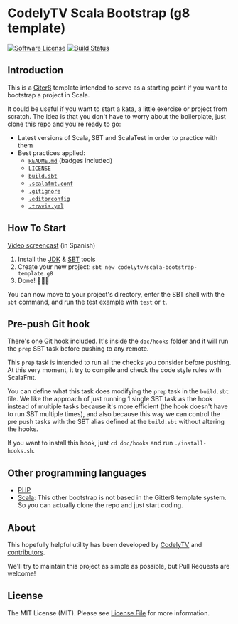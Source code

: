# CodelyTV Scala Bootstrap (g8 template)
 
[![Software License][ico-license]][link-license]
[![Build Status][ico-travis]][link-travis]
 
## Introduction 

This is a [Giter8][g8] template intended to serve as a starting point if you want to bootstrap a project in Scala.
 
It could be useful if you want to start a kata, a little exercise or project from scratch. The idea is that you don't have to worry about the boilerplate, just clone this repo and you're ready to go:
* Latest versions of Scala, SBT and ScalaTest in order to practice with them
* Best practices applied:
  * [`README.md`][link-readme] (badges included)
  * [`LICENSE`][link-license]
  * [`build.sbt`][link-build-sbt]
  * [`.scalafmt.conf`][link-scalafmt-config]
  * [`.gitignore`][link-gitignore]
  * [`.editorconfig`][link-editorconfig]
  * [`.travis.yml`][link-travis-yml]

## How To Start

[Video screencast](http://codely.tv/screencasts/scala-sbt-new/) (in Spanish) 

1. Install the [JDK](http://www.oracle.com/technetwork/java/javase/downloads/jdk8-downloads-2133151.html) & [SBT](http://www.scala-sbt.org/) tools
2. Create your new project: `sbt new codelytv/scala-bootstrap-template.g8`
3. Done! 🎉🦄🌈

You can now move to your project's directory, enter the SBT shell with the `sbt` command, and run the test example with `test` or `t`.

## Pre-push Git hook

There's one Git hook included. It's inside the `doc/hooks` folder and it will run the `prep` SBT task before pushing to any remote.

This `prep` task is intended to run all the checks you consider before pushing. At this very moment, it try to compile and check the code style rules with ScalaFmt.
 
You can define what this task does modifying the `prep` task in the `build.sbt` file. We like the approach of just running 1 single SBT task as the hook instead of multiple tasks because it's more efficient (the hook doesn't have to run SBT multiple times), and also because this way we can control the pre push tasks with the SBT alias defined at the `build.sbt` without altering the hooks.
 
If you want to install this hook, just `cd doc/hooks` and run `./install-hooks.sh`.

## Other programming languages

* [PHP](https://github.com/CodelyTV/php-bootstrap)
* [Scala](https://github.com/CodelyTV/scala_bootstrap): This other bootstrap is not based in the Gitter8 template system. So you can actually clone the repo and just start coding.

## About

This hopefully helpful utility has been developed by [CodelyTV][link-author] and [contributors][link-contributors].

We'll try to maintain this project as simple as possible, but Pull Requests are welcome!

## License

The MIT License (MIT). Please see [License File][link-license] for more information.

[ico-license]: https://img.shields.io/badge/license-MIT-brightgreen.svg?style=flat-square
[ico-travis]: https://img.shields.io/travis/CodelyTV/scala_bootstrap/master.svg?style=flat-square

[g8]: http://www.foundweekends.org/giter8/
[link-license]: LICENSE
[link-travis]: https://travis-ci.org/CodelyTV/scala_bootstrap
[link-readme]: README.md
[link-build-sbt]: blob/master/src/main/g8/build.sbt
[link-scalafmt-config]: blob/master/src/main/g8/.scalafmt.conf
[link-gitignore]: blob/master/src/main/g8/.gitignore
[link-editorconfig]: blob/master/src/main/g8/.editorconfig
[link-travis-yml]: blob/master/src/main/g8/.travis.yml
[link-author]: https://github.com/CodelyTV
[link-contributors]: ../../contributors

